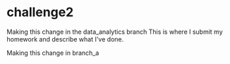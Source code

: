 # challenge2
Making this change in the data_analytics branch
This is where I submit my homework and describe what I've done. 

Making this change in branch_a
